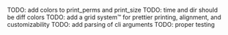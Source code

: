 TODO: add colors to print_perms and print_size
TODO: time and dir should be diff colors
TODO: add a grid system:tm: for prettier printing, alignment, and customizability
TODO: add parsing of cli arguments
TODO: proper testing 
